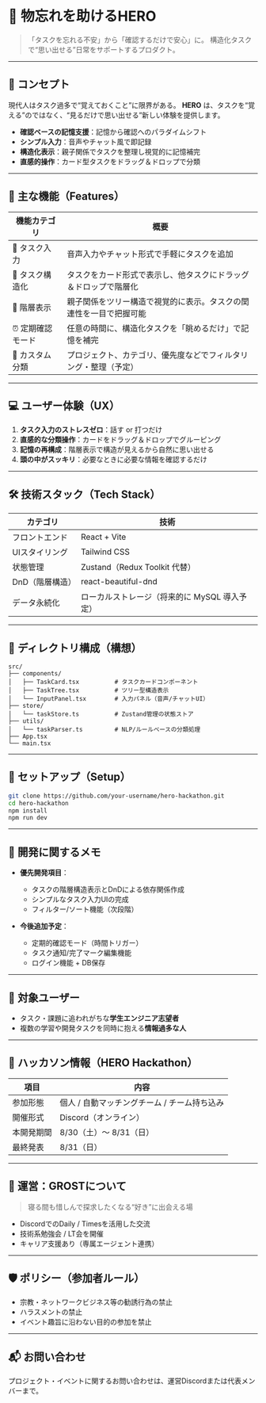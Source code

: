 # 🧠 物忘れを助けるHERO

> 「タスクを忘れる不安」から「確認するだけで安心」に。
> 構造化タスクで“思い出せる”日常をサポートするプロダクト。

---

## 🧩 コンセプト

現代人はタスク過多で“覚えておくこと”に限界がある。
**HERO** は、タスクを“覚える”のではなく、“見るだけで思い出せる”新しい体験を提供します。

* **確認ベースの記憶支援**：記憶から確認へのパラダイムシフト
* **シンプル入力**：音声やチャット風で即記録
* **構造化表示**：親子関係でタスクを整理し視覚的に記憶補完
* **直感的操作**：カード型タスクをドラッグ＆ドロップで分類

---

## 🚀 主な機能（Features）

| 機能カテゴリ    | 概要                                |
| --------- | --------------------------------- |
| 📝 タスク入力  | 音声入力やチャット形式で手軽にタスクを追加             |
| 🧠 タスク構造化 | タスクをカード形式で表示し、他タスクにドラッグ＆ドロップで階層化  |
| 🌳 階層表示   | 親子関係をツリー構造で視覚的に表示。タスクの関連性を一目で把握可能 |
| ⏰ 定期確認モード | 任意の時間に、構造化タスクを「眺めるだけ」で記憶を補完       |
| 🧭 カスタム分類 | プロジェクト、カテゴリ、優先度などでフィルタリング・整理（予定）  |

---

## 💻 ユーザー体験（UX）

1. **タスク入力のストレスゼロ**：話す or 打つだけ
2. **直感的な分類操作**：カードをドラッグ＆ドロップでグルーピング
3. **記憶の再構成**：階層表示で構造が見えるから自然に思い出せる
4. **頭の中がスッキリ**：必要なときに必要な情報を確認するだけ

---

## 🛠 技術スタック（Tech Stack）

| カテゴリ      | 技術                         |
| --------- | -------------------------- |
| フロントエンド   | React + Vite               |
| UIスタイリング  | Tailwind CSS               |
| 状態管理      | Zustand（Redux Toolkit 代替）  |
| DnD（階層構造） | react-beautiful-dnd        |
| データ永続化    | ローカルストレージ（将来的に MySQL 導入予定） |

---

## 📁 ディレクトリ構成（構想）

```
src/
├── components/
│   ├── TaskCard.tsx          # タスクカードコンポーネント
│   ├── TaskTree.tsx          # ツリー型構造表示
│   └── InputPanel.tsx        # 入力パネル（音声/チャットUI）
├── store/
│   └── taskStore.ts          # Zustand管理の状態ストア
├── utils/
│   └── taskParser.ts         # NLP/ルールベースの分類処理
├── App.tsx
└── main.tsx
```

---

## 🧪 セットアップ（Setup）

```bash
git clone https://github.com/your-username/hero-hackathon.git
cd hero-hackathon
npm install
npm run dev
```

---

## 🏁 開発に関するメモ

* **優先開発項目**：

  * タスクの階層構造表示とDnDによる依存関係作成
  * シンプルなタスク入力UIの完成
  * フィルター/ソート機能（次段階）
* **今後追加予定**：

  * 定期的確認モード（時間トリガー）
  * タスク通知/完了マーク編集機能
  * ログイン機能 + DB保存

---

## 👥 対象ユーザー

* タスク・課題に追われがちな**学生エンジニア志望者**
* 複数の学習や開発タスクを同時に抱える**情報過多な人**

---

## 📅 ハッカソン情報（HERO Hackathon）

| 項目    | 内容                        |
| ----- | ------------------------- |
| 参加形態  | 個人 / 自動マッチングチーム / チーム持ち込み |
| 開催形式  | Discord（オンライン）            |
| 本開発期間 | 8/30（土）〜 8/31（日）          |
| 最終発表  | 8/31（日）                   |

---

## 🧭 運営：GROSTについて

> 寝る間も惜しんで探求したくなる“好き”に出会える場

* DiscordでのDaily / Timesを活用した交流
* 技術系勉強会 / LT会を開催
* キャリア支援あり（専属エージェント連携）

---

## 🛡 ポリシー（参加者ルール）

* 宗教・ネットワークビジネス等の勧誘行為の禁止
* ハラスメントの禁止
* イベント趣旨に沿わない目的の参加を禁止

---

## 📬 お問い合わせ

プロジェクト・イベントに関するお問い合わせは、運営Discordまたは代表メンバーまで。
